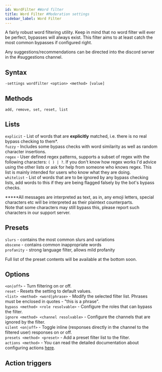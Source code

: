 ```yaml
---
id: WordFilter #Word filter
title: Word Filter #Moderation settings
sidebar_label: Word Filter
---
```


A fairly robust word filtering utility. Keep in mind that no word filter will ever be perfect, bypasses will always exist. This filter aims to at least catch the most common bypasses if configured right.

Any suggestions/recommendations can be directed into the discord server in the #suggestions channel.

## Syntax  
`-settings wordfilter <option> <method> [value]`  

## Methods  
`add, remove, set, reset, list`  

## Lists  
`explicit` - List of words that are **explicitly** matched, i.e. there is no real bypass checking to them\*.  
`fuzzy` - Includes some bypass checks with word similarity as well as random character insertions.  
`regex` - User defined regex patterns, supports a subset of regex with the following characters: `( ) | ?`. If you don't know how regex works I'd advice using the other lists or ask for help from someone who knows regex. This list is mainly intended for users who know what they are doing.  
`whitelist` - List of words that are to be ignored by any bypass checking lists, add words to this if they are being flagged falsely by the bot's bypass checks.  

**\***All messages are interpreted as text, as in, any emoji letters, special characters etc will be interpreted as their plaintext counterparts.  
Note that some characters may still bypass this, please report such characters in our support server.  

## Presets  
`slurs` - contains the most common slurs and variations  
`obscene` - contains common inappropriate words  
`profanity` - strong language filter, allows mild profanity  

Full list of the preset contents will be available at the bottom soon.

## Options  
`<on|off>` - Turn filtering on or off.  
`reset` - Resets the setting to default values.  
`<list> <method> <word|phrase>` - Modify the selected filter list. Phrases must be enclosed in quotes - "this is a phrase".  
`bypass <method> <role resolvable>` - Configure the roles that can bypass the filter.  
`ignore <method> <channel resolvable>` - Configure the channels that are ignored by the filter.  
`silent <on|off>` - Toggle inline (responses directly in the channel to the filtered user) responses on or off.  
`presets <method> <preset>` - Add a preset filter list to the filter.  
`actions <method>` - You can read the detailed documentation about configuring actions [here](../../tutorials/Filters).  

## Action triggers  